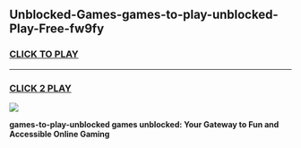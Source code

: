 
## Unblocked-Games-games-to-play-unblocked-Play-Free-fw9fy
<h3>
<a href="https://premium76.site?title=games-to-play-unblocked&ref=18A1">CLICK TO PLAY</a></h3>
<hr>

<h3>
<a href="https://premium76.site?title=games-to-play-unblocked&ref=18A1">CLICK 2 PLAY</a>
  
</h3>

<a href="https://premium76.site?title=games-to-play-unblocked&ref=18A1"><img src="https://clearcache.store/games.png"></a>


**games-to-play-unblocked games unblocked: Your Gateway to Fun and Accessible Online Gaming**
